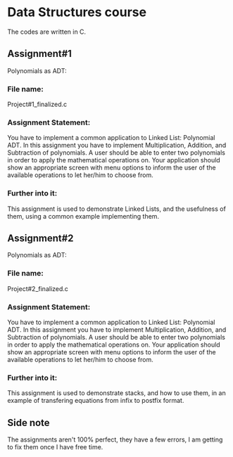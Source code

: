 # Data Structures course
The codes are written in C.

## Assignment#1
Polynomials as ADT:

### File name:
Project#1_finalized.c
### Assignment Statement:
You have to implement a common application to Linked List: Polynomial ADT. In this assignment you have to implement Multiplication, Addition, and Subtraction of polynomials. 
A user should be able to enter two polynomials in order to apply the mathematical operations on. Your application should show an appropriate screen with menu options to inform the user of the available operations to let her/him to choose from.
### Further into it:
This assignment is used to demonstrate Linked Lists, and the usefulness of them, using a common example implementing them.

## Assignment#2
Polynomials as ADT:

### File name:
Project#2_finalized.c
### Assignment Statement:
You have to implement a common application to Linked List: Polynomial ADT. In this assignment you have to implement Multiplication, Addition, and Subtraction of polynomials. 
A user should be able to enter two polynomials in order to apply the mathematical operations on. Your application should show an appropriate screen with menu options to inform the user of the available operations to let her/him to choose from.
### Further into it:
This assignment is used to demonstrate stacks, and how to use them, in an example of transfering equations from infix to postfix format.


## Side note
The assignments aren't 100% perfect, they have a few errors, I am getting to fix them once I have free time.

